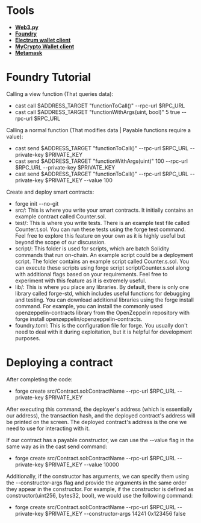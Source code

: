 # Tools

- **[Web3.py](https://web3py.readthedocs.io/en/stable/)**
- **[Foundry](https://book.getfoundry.sh/)**
- **[Electrum wallet client](https://electrum.org/)**
- **[MyCrypto Wallet client](https://mycrypto.com/)**
- **[Metamask](https://metamask.io/)**


# Foundry Tutorial

Calling a view function (That queries data):

- cast call $ADDRESS_TARGET "functionToCall()" --rpc-url $RPC_URL
- cast call $ADDRESS_TARGET "functionWithArgs(uint, bool)" 5 true --rpc-url $RPC_URL

Calling a normal function (That modifies data | Payable functions require a value):

- cast send $ADDRESS_TARGET "functionToCall()" --rpc-url $RPC_URL --private-key $PRIVATE_KEY
- cast send $ADDRESS_TARGET "functionWithArgs(uint)" 100 --rpc-url $RPC_URL --private-key $PRIVATE_KEY
- cast send $ADDRESS_TARGET "functionToCall()" --rpc-url $RPC_URL --private-key $PRIVATE_KEY --value 100

Create and deploy smart contracts:

- forge init --no-git
- src/: This is where you write your smart contracts. It initially contains an example contract called Counter.sol.
- test/: This is where you write tests. There is an example test file called Counter.t.sol. You can run these tests using the forge test command. Feel free to explore this feature on your own as it is highly useful but beyond the scope of our discussion.
- script/: This folder is used for scripts, which are batch Solidity commands that run on-chain. An example script could be a deployment script. The folder contains an example script called Counter.s.sol. You can execute these scripts using forge script script/Counter.s.sol along with additional flags based on your requirements. Feel free to experiment with this feature as it is extremely useful.
- lib/: This is where you place any libraries. By default, there is only one library called forge-std, which includes useful functions for debugging and testing. You can download additional libraries using the forge install command. For example, you can install the commonly used openzeppelin-contracts library from the OpenZeppelin repository with forge install openzeppelin/openzeppelin-contracts.
- foundry.toml: This is the configuration file for forge. You usually don't need to deal with it during exploitation, but it is helpful for development purposes.

# Deploying a contract

After completing the code:

- forge create src/Contract.sol:ContractName --rpc-url $RPC_URL --private-key $PRIVATE_KEY

After executing this command, the deployer's address (which is essentially our address), the transaction hash, and the deployed contract's address will be printed on the screen. The deployed contract's address is the one we need to use for interacting with it.

If our contract has a payable constructor, we can use the --value flag in the same way as in the cast send command:

- forge create src/Contract.sol:ContractName --rpc-url $RPC_URL --private-key $PRIVATE_KEY --value 10000

Additionally, if the constructor has arguments, we can specify them using the --constructor-args flag and provide the arguments in the same order they appear in the constructor. For example, if the constructor is defined as constructor(uint256, bytes32, bool), we would use the following command:

- forge create src/Contract.sol:ContractName --rpc-url $RPC_URL --private-key $PRIVATE_KEY --constructor-args 14241 0x123456 false
